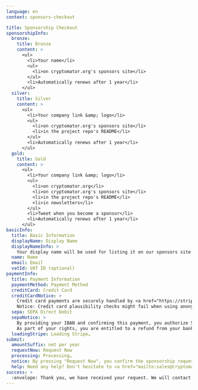 ```yaml
---
language: en
context: sponsors-checkout

title: Sponsorship Checkout
sponsorshipInfo:
  bronze:
    title: Bronze
    content: >
      <ul>
        <li>Your name</li>
        <ul>
          <li>on cryptomator.org's sponsors site</li>
        </ul>
        <li>Automatically renews after 1 year</li>
      </ul>
  silver:
    title: Silver
    content: >
      <ul>
        <li>Your company link &amp; logo</li>
        <ul>
          <li>on cryptomator.org's sponsors site</li>
          <li>in the project repo's README</li>
        </ul>
        <li>Automatically renews after 1 year</li>
      </ul>
  gold:
    title: Gold
    content: >
      <ul>
        <li>Your company link &amp; logo</li>
        <ul>
          <li>on cryptomator.org</li>
          <li>on cryptomator.org's sponsors site</li>
          <li>in the project repo's README</li>
          <li>in newsletters</li>
        </ul>
        <li>Tweet when you become a sponsor</li>
        <li>Automatically renews after 1 year</li>
      </ul>
basicInfo:
  title: Basic Information
  displayName: Display Name
  displayNameInfo: >
    Your display name will be used for listing it on our sponsors site (and other locations depending on the sponsorship). Usually, it's your company's name or your own name.
  name: Name
  email: Email
  vatId: VAT ID (optional)
paymentInfo:
  title: Payment Information
  paymentMethod: Payment Method
  creditCard: Credit Card
  creditCardNotice: >
    Credit card payments are securely handled by <a href="https://stripe.com" target="_blank">Stripe</a>. We will not be able to see your card number or CVC. Please expect to be <a href="https://support.stripe.com/questions/i-have-a-charge-on-my-card-from-stripe-but-i-m-not-a-stripe-user" target="_blank">charged by Stripe</a>.<br>
    Notice: Credit card plausibility checks might fail when using anonymizing services such as proxies or Tor.
  sepa: SEPA Direct Debit
  sepaNotice: >
    By providing your IBAN and confirming this payment, you authorize Skymatic GmbH and <a href="https://stripe.com" target="_blank">Stripe</a>, our payment service provider to send instructions to your bank to debit your account and your bank to debit your account in accordance with the instructions from Skymatic GmbH and Stripe.<br>
    As part of your rights, you are entitled to a refund from your bank under the terms and conditions of your agreement with your bank. A refund must be claimed within 8 weeks starting from the date on which your account was debited.
  loadingStripe: Loading Stripe…
submit:
  amountSuffix: net per year
  requestNow: Request Now
  processing: Processing…
  notice: By pressing "Request Now", you confirm the sponsorship request. We will then contact you to confirm the payment and further details.
  help: Need any help? Don't hesitate to <a href="mailto:sales@cryptomator.org">contact us</a>.
success: >
  :envelope: Thank you, we have received your request. We will contact you as soon as possible so that we can confirm the payment and list you as a sponsor on our site.<br>If you have any questions, please <a href="mailto:sales@cryptomator.org">contact us</a>.
---
```

